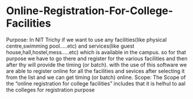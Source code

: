 Online-Registration-For-College-Facilities
==========================================
Purpose:
In NIT Trichy if we want to use any facilities(like physical centre,swimming pool.....etc)
and services(like guest house,hall,hostel,mess.....etc) which is available in the campus.
so for that purpose we have to go there and register for the various facilities 
and then after thy will provide the timing (or batch).
with the use of this software we are able to register online for all the facilities and sevices
after selecting it from the list and we can get timing (or batch) online.
Scope:
The Scope of the “online registration for college facilities” includes that it is helhul to aal the colleges 
for registration purpose
